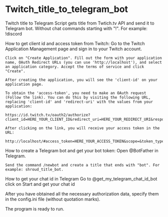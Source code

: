 # Twitch_title_to_telegram_bot
Twitch title to Telegram
Script gets title from Twtich.tv API and send it to Telegram bot. Without chat commands starting with "!". For example: !discord 

How to get client id and access token from Twitch:
    Go to the Twitch Application Management page and sign in to your Twitch account.

    Click on "Create Application". Fill out the form with your application name, OAuth Redirect URLs (you can use 'http://localhost'), and select an application category. Accept the terms of service and click "Create".

    After creating the application, you will see the 'client-id' on your application page.

    To obtain the 'access-token', you need to make an OAuth request (Follow the link). You can do this by visiting the following URL, replacing 'client-id' and 'redirect-uri' with the values from your application:

    https://id.twitch.tv/oauth2/authorize?client_id=HERE_YOUR_CLIENT_ID&redirect_uri=HERE_YOUR_REDIRECT_URI&response_type=token

    After clicking on the link, you will receive your access token in the URL:

    http://localhost/#access_token=HERE_YOUR_ACCESS_TOKEN&scope=&token_type=bearer

How to create a Telegram bot and get your bot token:
    Open @BotFather in Telegram.

    Send the command /newbot and create a title that ends with "bot". For example: shroud_title_bot.

How to get your chat id in Telegram
    Go to @get_my_telegram_chat_id_bot click on Start and get your chat id

After you have obtained all the necessary authorization data, specify them in the config.ini file (without quotation marks).

The program is ready to run.